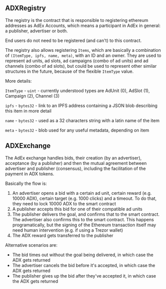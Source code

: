 ## ADXRegistry

The registry is the contract that is responsible to registering ethereum addresses as AdEx Accounts, which means a participant in AdEx in general: a  publisher, advertiser or both.

End users do not need to be registered (and can't) to this contract.

The registry also allows registering `Items`, which are basically a combination of `(ItemType, ipfs, name, meta)`, with an ID and an owner. They are used to represent ad units, ad slots, ad campaigns (combo of ad units) and ad channels (combo of ad slots), but could be used to represent other similar structures in the future, because of the flexible `ItemType` value.

More details:

`ItemType` - `uint` - currently understood types are AdUnit (0), AdSlot (1), Campaign (2), Channel (3)

`ipfs` - `bytes32` - link to an IPFS address containing a JSON blob describing this item in more detail

`name` - `bytes32` - used as a 32 characters string with a latin name of the item

`meta` - `bytes32` - blob used for any useful metadata, depending on item

## ADXExchange

The AdEx exchange handles bids, their creation (by an advertiser), acceptance (by a publisher) and then the mutual agreement between advertiser and publisher (consensus), including the facilitation of the payment in ADX tokens. 

Basically the flow is:

1. An advertiser opens a bid with a certain ad unit, certain reward (e.g. 10000 ADX), certain target (e.g. 1000 clicks) and a timeout. To do that, they need to lock 10000 ADX to the smart contract
2. A publisher accepts this bid for one of their compatible ad units
3. The publisher delivers the goal, and confirms that to the smart contract. The advertiser also confirms this to the smart contract. This happens programatically, but the signing of the Ethereum transaction itself may need human intervention (e.g. if using a Trezor wallet)
4. The ADX reward gets transferred to the publisher


Alternative scenarios are:

- The bid times out without the goal being delivered, in which case the ADX gets returned
- The advertiser cancels the bid before it's accepted, in which case the ADX gets returned
- The publisher gives up the bid after they've accepted it, in which case the ADX gets returned